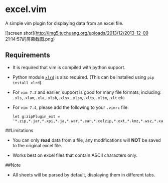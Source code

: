 excel.vim  
=========

A simple vim plugin for displaying data from an excel file.  

![screen shot](http://img5.tuchuang.org/uploads/2013/12/2013-12-09 21:14:57的屏幕截图.png)

## Requirements
+ It is required that vim is compiled with python support.
  
+ Python module [`xlrd`](https://github.com/python-excel/xlrd) is also required. (This can be installed using `pip install xlrd`).
  
+ For `vim 7.3` and earlier, support is good for many file formats, including:   
  `.xls`,`.xlam`,`.xla`,`.xlsb`,`.xlsx`,`.xlsm`,`.xltx`,`.xltm`,`.xlt` etc   

+ For `vim 7.4`, please add the following to your `.vimrc` file:
  ```
  let g:zipPlugin_ext = '*.zip,*.jar,*.xpi,*.ja,*.war,*.ear,*.celzip,*.oxt,*.kmz,*.wsz,*.xap,*.docx,*.docm,*.dotx,*.dotm,*.potx,*.potm,*.ppsx,*.ppsm,*.pptx,*.pptm,*.ppam,*.sldx,*.thmx,*.crtx,*.vdw,*.glox,*.gcsx,*.gqsx'
  ```

##Limitations

+ You can only __read__ data from a file, any modifications will __NOT__ be saved to the original excel file.
  
+ Works best on excel files that contain ASCII characters only.  

##Note
+ All sheets will be parsed by default, displaying them in different tabs.
